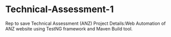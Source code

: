 # Technical-Assessment-1
Rep to save Technical Assessment (ANZ)
Project Details:Web Automation of ANZ website using TestNG framework and Maven Build tool.

